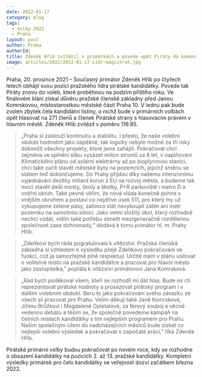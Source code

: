 ```yaml
---
date: 2022-01-17
category: blog
tags: 
  - Volby 2022
  - Praha
layout: post
author: Praha
authorId: 
title: Zdeněk Hřib zvítězil v primárkách a povede opět Piráty do komunálních voleb v Praze
image: articles/2022/2022-01-17-Lidr-magistrat.jpg
---
```


Praha, 20. prosince 2021 –⁠ Současný primátor Zdeněk Hřib po čtyřech letech obhájil svou pozici pražského lídra pirátské kandidátky. Povede tak Piráty znovu do voleb, které proběhnou na podzim příštího roku. Ve finálovém klání získal důvěru pražské členské základny před Janou Komrskovou, místostarostkou městské části Praha 10. V lednu pak bude zvolen zbytek čela kandidátní listiny, o nichž bude v primárních volbách opět hlasovat na 271 členů a členek Pirátské strany s hlasovacím právem v hlavním městě. Zdeněk Hřib zvítězil v poměru 116:85.
 
> „Praha si zaslouží kontinuitu a stabilitu. I přesto, že naše volební období hodnotím jako úspěšné, tak logicky nebylo možné za tři roky dokončit všechny projekty, které jsme zahájili. Pokračovat chci zejména ve splnění slibu vysázet milion stromů za 8 let, v naplňování Klimatického plánu od solární elektrárny až po bioplynovou stanici, chci také začít stavět městské byty na pozemcích, jejichž směnu se státem teď dokončujeme. Do Prahy přijdou díky našemu intenzivnímu vyjednávání desítky miliard korun z EU na rozvoj města, a budeme tak moci stavět další mosty, školy a školky, P+R parkoviště i metro D a vnitřní okruh. Také pevně věřím, že nová vláda konečně pohne s vnějším okruhem a postaví co nejdříve úsek 511, pro který my už vykupujeme zelené pásy, zatímco stát nevykoupil zatím ani metr pozemku na samotnou silnici. Jako velmi složitý úkol, který rozhodně nechci vzdát, vidím také potřebu stmelit mezigeneračně rozdělenou společnost zase dohromady,“ dodává k tomu primátor hl. m. Prahy Hřib.

> „Zdeňkovi bych ráda pogratulovala k vítězství. Pražská členská základna si vzhledem k výsledku přeje Zdeňkovo pokračování ve funkci, což já samozřejmě plně respektuji. Určitě mám v plánu usilovat o volitelné místo na pražské kandidátce a pracovat pro hlavní město jako zastupitelka,” popřála k vítězství primátorovi Jana Komrsková.

> „Rád bych poděkoval všem, kteří se rozhodli mi dát hlas. Bude mi ctí reprezentovat pirátské hodnoty a prosazovat pirátský program i v dalším volebním období. Beru to jako pokračování svého závazku ze všech sil pracovat pro Prahu. Velmi děkuji také Janě Komrskové, Jiřímu Brůžkovi i Magdaleně Opletalové, za férový souboj a věcně vedenou debatu a těším se, že společně povedeme kampaň na čelních místech kandidátky s tím nejlepším programem pro Prahu. Naším společným cílem do nadcházejících měsíců bude získat co nejlepší volební výsledek a pokračovat v započaté práci,” říká Zdeněk Hřib.

Pirátské primární volby budou pokračovat po novém roce, kdy se rozhodne o obsazení kandidátky na pozicích 2. až 13. pražské kandidátky. Kompletní výsledky primárek pro čelo kandidátky se veřejnost dozví začátkem března 2022.
